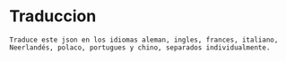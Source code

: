 # Traduccion

```prompt
Traduce este json en los idiomas aleman, ingles, frances, italiano, Neerlandés, polaco, portugues y chino, separados individualmente.


```
